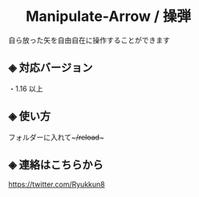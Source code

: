 # &nbsp;　Manipulate-Arrow / 操弾
自ら放った矢を自由自在に操作することができます

## ◈ 対応バージョン
  ・1.16 以上
  
## ◈ 使い方
フォルダーに入れて~~~/reload~~~
 
## ◈ 連絡はこちらから
https://twitter.com/Ryukkun8
